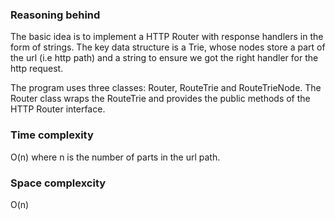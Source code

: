 <!--
Problem 7: Request Routing in a Web Server with a Trie

Provide an explanation for your answer, clearly organizing your thoughts into 
concise and easy-to-understand language.

Focus on explaining the reasoning behind your decisions rather than giving a 
detailed description of the code. For instance, why did you choose a particular 
data structure? Additionally, discuss the efficiency of your solution in terms 
of time and space complexity. If necessary, you can support your explanation 
with code snippets or mathematical formulas. For guidance on how to write 
formulas in markdown, refer to https://docs.github.com/en/get-started/writing-on-github/working-with-advanced-formatting/writing-mathematical-expressions.
-->

### Reasoning behind
The basic idea is to implement a HTTP Router with response handlers in the form of strings. 
The key data structure is a Trie, whose nodes store a part of the url (i.e http path) and a string to ensure we got the right handler for the http request.

The program uses three classes: Router, RouteTrie and RouteTrieNode. The Router class wraps the RouteTrie and provides the public methods of the HTTP Router interface.

### Time complexity
O(n) where n is the number of parts in the url path.

### Space complexcity
O(n)